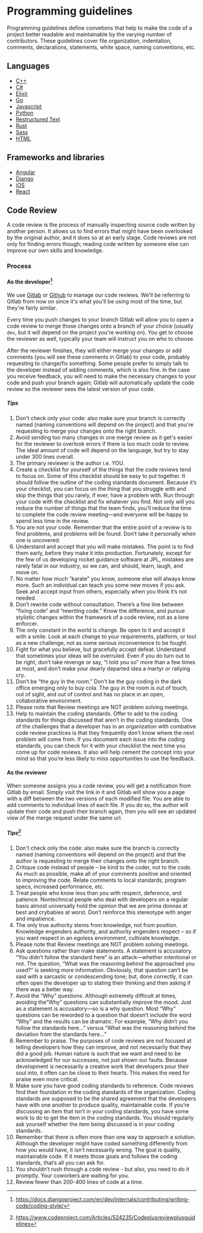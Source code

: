 # Programming guidelines

Programming guidelines define convetions that help to make the code of a project better readable and
maintainable by the varying number of contributors.
These guidelines cover file organization, indentation, comments, declarations, statements, white space,
naming conventions, etc.

## Languages

- [C++](./languages/cpp/README.md)
- [C\#](./languages/csharp/README.md)
- [Elixir](./languages/elixir/README.md)
- [Go](./languages/go/README.md)
- [Javascript](./languages/javascript/README.md)
- [Python](./languages/python/README.md)
- [Restructured Text](./languages/restructuredtext/README.md)
- [Rust](./languages/rust/README.md)
- [Sass](./languages/sass/README.md)
- [HTML](./languages/html/README.md)

## Frameworks and libraries

- [Angular](./frameworks-and-libraries/angular/README.md)
- [Django](./frameworks-and-libraries/django/README.md)
- [iOS](./frameworks-and-libraries/ios/README.md)
- [React](./frameworks-and-libraries/react/README.md)

## Code Review

A code review is the process of manually inspecting source code written
by another person. It allows us to find errors that might have been
overlooked by the original author, and it does so at an early stage.
Code reviews are not only for finding errors though; reading code
written by someone else can improve our own skills and knowledge.

### Process

#### As the developer[^1]

We use [Gitlab](https://git.sophilabs.io/) or
[Github](https://github.com/sophilabs) to manage our code reviews. We'll
be referring to Gitlab from now on since it's what you'll be using most
of the time, but they're fairly similar.

Every time you push changes to your branch Gitlab will allow you to open
a code review to merge those changes onto a branch of your choice
(usually `dev`, but it will depend on the project you're working on).
You get to choose the reviewer as well, typically your team will
instruct you on who to choose.

After the reviewer finishes, they will either merge your changes or add
comments (you will see these comments in Gitlab) to your code, probably
requesting to change/fix something. Some people prefer to simply talk to
the developer instead of adding comments, which is also fine. In the
case you receive feedback, you will need to make the necessary changes
to your code and push your branch again; Gitlab will automatically
update the code review so the reviewer sees the latest version of your
code.

##### Tips

1. Don't check only your code: also make sure your branch is correctly
   named (naming conventions will depend on the project) and that
   you're requesting to merge your changes onto the right branch.
2. Avoid sending too many changes in one merge review as it get's
   easier for the reviewer to overlook errors if there is too much code
   to review. The ideal amount of code will depend on the language, but
   try to stay under 300 lines overall.
3. The primary reviewer is the author i.e. YOU.
4. Create a checklist for yourself of the things that the code reviews
   tend to focus on. Some of this checklist should be easy to put
   together. It should follow the outline of the coding standards
   document. Because it’s your checklist, you can focus on the thing
   that you struggle with and skip the things that you rarely, if ever,
   have a problem with. Run through your code with the checklist and
   fix whatever you find. Not only will you reduce the number of things
   that the team finds, you’ll reduce the time to complete the code
   review meeting—and everyone will be happy to spend less time in the
   review.
5. You are not your code. Remember that the entire point of a review is
   to find problems, and problems will be found. Don’t take it
   personally when one is uncovered.
6. Understand and accept that you will make mistakes. The point is to
   find them early, before they make it into production. Fortunately,
   except for the few of us developing rocket guidance software at JPL,
   mistakes are rarely fatal in our industry, so we can, and should,
   learn, laugh, and move on.
7. No matter how much “karate” you know, someone else will always know
   more. Such an individual can teach you some new moves if you ask.
   Seek and accept input from others, especially when you think it’s
   not needed.
8. Don’t rewrite code without consultation. There’s a fine line between
   “fixing code” and “rewriting code.” Know the difference, and pursue
   stylistic changes within the framework of a code review, not as a
   lone enforcer.
9. The only constant in the world is change. Be open to it and accept
   it with a smile. Look at each change to your requirements, platform,
   or tool as a new challenge, not as some serious inconvenience to be
   fought.
10. Fight for what you believe, but gracefully accept defeat. Understand
    that sometimes your ideas will be overruled. Even if you do turn out
    to be right, don’t take revenge or say, “I told you so” more than a
    few times at most, and don’t make your dearly departed idea a martyr
    or rallying cry.
11. Don’t be “the guy in the room.” Don’t be the guy coding in the dark
    office emerging only to buy cola. The guy in the room is out of
    touch, out of sight, and out of control and has no place in an open,
    collaborative environment.
12. Please note that Review meetings are NOT problem solving meetings.
13. Help to maintain the coding standards. Offer to add to the coding
    standards for things discussed that aren’t in the coding standards.
    One of the challenges that a developer has in an organization with
    combative code review practices is that they frequently don’t know
    where the next problem will come from. If you document each issue
    into the coding standards, you can check for it with your checklist
    the next time you come up for code reviews. It also will help cement
    the concept into your mind so that you’re less likely to miss
    opportunities to use the feedback.

#### As the reviewer

When someone assigns you a code review, you will get a notification from
Gitlab by email. Simply visit the link in it and Gitlab will show you a
page with a diff between the two versions of each modified file. You are
able to add comments to individual lines of each file. If you do so, the
author will update their code and push their branch again, then you will
see an updated view of the merge request under the same url.

##### Tips[^2]

1. Don't check only the code: also make sure the branch is correctly
   named (naming conventions will depend on the project) and that the
   author is requesting to merge their changes onto the right branch.
2. Critique code instead of people – be kind to the coder, not to the
   code. As much as possible, make all of your comments positive and
   oriented to improving the code. Relate comments to local standards,
   program specs, increased performance, etc.
3. Treat people who know less than you with respect, deference, and
   patience. Nontechnical people who deal with developers on a regular
   basis almost universally hold the opinion that we are prima donnas
   at best and crybabies at worst. Don’t reinforce this stereotype with
   anger and impatience.
4. The only true authority stems from knowledge, not from position.
   Knowledge engenders authority, and authority engenders respect – so
   if you want respect in an egoless environment, cultivate knowledge.
5. Please note that Review meetings are NOT problem solving meetings.
6. Ask questions rather than make statements. A statement is
   accusatory. “You didn’t follow the standard here” is an
   attack—whether intentional or not. The question, “What was the
   reasoning behind the approached you used?” is seeking more
   information. Obviously, that question can’t be said with a sarcastic
   or condescending tone; but, done correctly, it can often open the
   developer up to stating their thinking and then asking if there was
   a better way.
7. Avoid the “Why” questions. Although extremely difficult at times,
   avoiding the”Why” questions can substantially improve the mood. Just
   as a statement is accusatory—so is a why question. Most “Why”
   questions can be reworded to a question that doesn’t include the
   word “Why” and the results can be dramatic. For example, “Why didn’t
   you follow the standards here…” versus “What was the reasoning
   behind the deviation from the standards here…”
8. Remember to praise. The purposes of code reviews are not focused at
   telling developers how they can improve, and not necessarily that
   they did a good job. Human nature is such that we want and need to
   be acknowledged for our successes, not just shown our faults.
   Because development is necessarily a creative work that developers
   pour their soul into, it often can be close to their hearts. This
   makes the need for praise even more critical.
9. Make sure you have good coding standards to reference. Code reviews
   find their foundation in the coding standards of the organization.
   Coding standards are supposed to be the shared agreement that the
   developers have with one another to produce quality, maintainable
   code. If you’re discussing an item that isn’t in your coding
   standards, you have some work to do to get the item in the coding
   standards. You should regularly ask yourself whether the item being
   discussed is in your coding standards.
10. Remember that there is often more than one way to approach a
    solution. Although the developer might have coded something
    differently from how you would have, it isn’t necessarily wrong. The
    goal is quality, maintainable code. If it meets those goals and
    follows the coding standards, that’s all you can ask for.
11. You shouldn’t rush through a code review - but also, you need to do
    it promptly. Your coworkers are waiting for you.
12. Review fewer than 200-400 lines of code at a time.

[^1]: <https://docs.djangoproject.com/en/dev/internals/contributing/writing-code/coding-style/>

[^2]: <https://www.codeproject.com/Articles/524235/Codeplusreviewplusguidelines>
